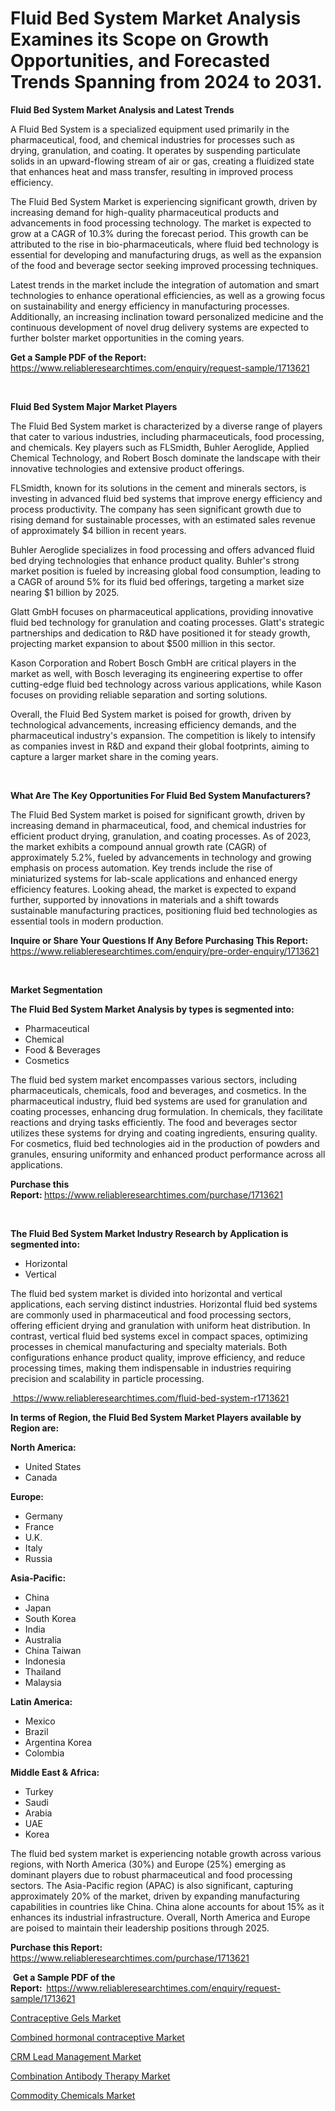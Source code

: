 <p><h1>Fluid Bed System Market Analysis Examines its Scope on Growth Opportunities, and Forecasted Trends Spanning from 2024 to 2031.</h1></p><p><strong>Fluid Bed System Market Analysis and Latest Trends</strong></p>
<p><p>A Fluid Bed System is a specialized equipment used primarily in the pharmaceutical, food, and chemical industries for processes such as drying, granulation, and coating. It operates by suspending particulate solids in an upward-flowing stream of air or gas, creating a fluidized state that enhances heat and mass transfer, resulting in improved process efficiency.</p><p>The Fluid Bed System Market is experiencing significant growth, driven by increasing demand for high-quality pharmaceutical products and advancements in food processing technology. The market is expected to grow at a CAGR of 10.3% during the forecast period. This growth can be attributed to the rise in bio-pharmaceuticals, where fluid bed technology is essential for developing and manufacturing drugs, as well as the expansion of the food and beverage sector seeking improved processing techniques.</p><p>Latest trends in the market include the integration of automation and smart technologies to enhance operational efficiencies, as well as a growing focus on sustainability and energy efficiency in manufacturing processes. Additionally, an increasing inclination toward personalized medicine and the continuous development of novel drug delivery systems are expected to further bolster market opportunities in the coming years.</p></p>
<p><strong>Get a Sample PDF of the Report:&nbsp;</strong> <a href="https://www.reliableresearchtimes.com/enquiry/request-sample/1713621?utm_campaign=1719&utm_medium=2&utm_source=Github&utm_content=ia&utm_term=22102024&utm_id=fluid-bed-system">https://www.reliableresearchtimes.com/enquiry/request-sample/1713621</a></p>
<p>&nbsp;</p>
<p><strong>Fluid Bed System Major Market Players</strong></p>
<p><p>The Fluid Bed System market is characterized by a diverse range of players that cater to various industries, including pharmaceuticals, food processing, and chemicals. Key players such as FLSmidth, Buhler Aeroglide, Applied Chemical Technology, and Robert Bosch dominate the landscape with their innovative technologies and extensive product offerings.</p><p>FLSmidth, known for its solutions in the cement and minerals sectors, is investing in advanced fluid bed systems that improve energy efficiency and process productivity. The company has seen significant growth due to rising demand for sustainable processes, with an estimated sales revenue of approximately $4 billion in recent years.</p><p>Buhler Aeroglide specializes in food processing and offers advanced fluid bed drying technologies that enhance product quality. Buhler's strong market position is fueled by increasing global food consumption, leading to a CAGR of around 5% for its fluid bed offerings, targeting a market size nearing $1 billion by 2025.</p><p>Glatt GmbH focuses on pharmaceutical applications, providing innovative fluid bed technology for granulation and coating processes. Glatt's strategic partnerships and dedication to R&D have positioned it for steady growth, projecting market expansion to about $500 million in this sector.</p><p>Kason Corporation and Robert Bosch GmbH are critical players in the market as well, with Bosch leveraging its engineering expertise to offer cutting-edge fluid bed technology across various applications, while Kason focuses on providing reliable separation and sorting solutions.</p><p>Overall, the Fluid Bed System market is poised for growth, driven by technological advancements, increasing efficiency demands, and the pharmaceutical industry's expansion. The competition is likely to intensify as companies invest in R&D and expand their global footprints, aiming to capture a larger market share in the coming years.</p></p>
<p>&nbsp;</p>
<p><strong>What Are The Key Opportunities For Fluid Bed System Manufacturers?</strong></p>
<p><p>The Fluid Bed System market is poised for significant growth, driven by increasing demand in pharmaceutical, food, and chemical industries for efficient product drying, granulation, and coating processes. As of 2023, the market exhibits a compound annual growth rate (CAGR) of approximately 5.2%, fueled by advancements in technology and growing emphasis on process automation. Key trends include the rise of miniaturized systems for lab-scale applications and enhanced energy efficiency features. Looking ahead, the market is expected to expand further, supported by innovations in materials and a shift towards sustainable manufacturing practices, positioning fluid bed technologies as essential tools in modern production.</p></p>
<p><strong>Inquire or Share Your Questions If Any Before Purchasing This Report:</strong> <a href="https://www.reliableresearchtimes.com/enquiry/pre-order-enquiry/1713621?utm_campaign=1719&utm_medium=2&utm_source=Github&utm_content=ia&utm_term=22102024&utm_id=fluid-bed-system">https://www.reliableresearchtimes.com/enquiry/pre-order-enquiry/1713621</a></p>
<p>&nbsp;</p>
<p><strong>Market Segmentation</strong></p>
<p><strong>The Fluid Bed System Market Analysis by types is segmented into:</strong></p>
<p><ul><li>Pharmaceutical</li><li>Chemical</li><li>Food & Beverages</li><li>Cosmetics</li></ul></p>
<p><p>The fluid bed system market encompasses various sectors, including pharmaceuticals, chemicals, food and beverages, and cosmetics. In the pharmaceutical industry, fluid bed systems are used for granulation and coating processes, enhancing drug formulation. In chemicals, they facilitate reactions and drying tasks efficiently. The food and beverages sector utilizes these systems for drying and coating ingredients, ensuring quality. For cosmetics, fluid bed technologies aid in the production of powders and granules, ensuring uniformity and enhanced product performance across all applications.</p></p>
<p><strong>Purchase this Report:&nbsp;</strong><a href="https://www.reliableresearchtimes.com/purchase/1713621?utm_campaign=1719&utm_medium=2&utm_source=Github&utm_content=ia&utm_term=22102024&utm_id=fluid-bed-system">https://www.reliableresearchtimes.com/purchase/1713621</a></p>
<p>&nbsp;</p>
<p><strong>The Fluid Bed System Market Industry Research by Application is segmented into:</strong></p>
<p><ul><li>Horizontal</li><li>Vertical</li></ul></p>
<p><p>The fluid bed system market is divided into horizontal and vertical applications, each serving distinct industries. Horizontal fluid bed systems are commonly used in pharmaceutical and food processing sectors, offering efficient drying and granulation with uniform heat distribution. In contrast, vertical fluid bed systems excel in compact spaces, optimizing processes in chemical manufacturing and specialty materials. Both configurations enhance product quality, improve efficiency, and reduce processing times, making them indispensable in industries requiring precision and scalability in particle processing.</p></p>
<p><a href="https://www.reliableresearchtimes.com/fluid-bed-system-r1713621?utm_campaign=1719&utm_medium=2&utm_source=Github&utm_content=ia&utm_term=22102024&utm_id=fluid-bed-system">&nbsp;https://www.reliableresearchtimes.com/fluid-bed-system-r1713621</a></p>
<p><strong>In terms of Region, the Fluid Bed System Market Players available by Region are:</strong></p>
<p>
    <p> <strong> North America: </strong>
        <ul>
            <li>United States</li>
            <li>Canada</li>
        </ul>
        </p> 
    <p> <strong> Europe: </strong>
        <ul>
            <li>Germany</li>
            <li>France</li>
            <li>U.K.</li>
            <li>Italy</li>
            <li>Russia</li>
        </ul>
        </p> 
    <p> <strong> Asia-Pacific: </strong>
        <ul>
            <li>China</li>
            <li>Japan</li>
            <li>South Korea</li>
            <li>India</li>
            <li>Australia</li>
            <li>China Taiwan</li>
            <li>Indonesia</li>
            <li>Thailand</li>
            <li>Malaysia</li>
        </ul>
        </p> 
    <p> <strong> Latin America: </strong>
        <ul>
            <li>Mexico</li>
            <li>Brazil</li>
            <li>Argentina Korea</li>
            <li>Colombia</li>
        </ul>
        </p> 
    <p> <strong> Middle East & Africa: </strong>
        <ul>
            <li>Turkey</li>
            <li>Saudi</li>
            <li>Arabia</li>
            <li>UAE</li>
            <li>Korea</li>
        </ul>
    </p>
    </p>
<p><p>The fluid bed system market is experiencing notable growth across various regions, with North America (30%) and Europe (25%) emerging as dominant players due to robust pharmaceutical and food processing sectors. The Asia-Pacific region (APAC) is also significant, capturing approximately 20% of the market, driven by expanding manufacturing capabilities in countries like China. China alone accounts for about 15% as it enhances its industrial infrastructure. Overall, North America and Europe are poised to maintain their leadership positions through 2025.</p></p>
<p><strong>Purchase this Report: </strong><a href="https://www.reliableresearchtimes.com/purchase/1713621?utm_campaign=1719&utm_medium=2&utm_source=Github&utm_content=ia&utm_term=22102024&utm_id=fluid-bed-system">https://www.reliableresearchtimes.com/purchase/1713621</a></p>
<p>&nbsp;<strong>Get a Sample PDF of the Report:&nbsp;&nbsp;</strong><a href="https://www.reliableresearchtimes.com/enquiry/request-sample/1713621?utm_campaign=1719&utm_medium=2&utm_source=Github&utm_content=ia&utm_term=22102024&utm_id=fluid-bed-system">https://www.reliableresearchtimes.com/enquiry/request-sample/1713621</a></p>
<p><strong></strong></p>
<p><p><a href="https://www.linkedin.com/pulse/competitive-intelligence-contraceptive-gels-market-key-players-zdtie?utm_campaign=1719&utm_medium=2&utm_source=Github&utm_content=ia&utm_term=22102024&utm_id=fluid-bed-system">Contraceptive Gels Market</a></p><p><a href="https://www.linkedin.com/pulse/global-combined-hormonal-contraceptive-market-trends-innovations-ac9je?utm_campaign=1719&utm_medium=2&utm_source=Github&utm_content=ia&utm_term=22102024&utm_id=fluid-bed-system">Combined hormonal contraceptive Market</a></p><p><a href="https://www.linkedin.com/pulse/global-crm-lead-management-market-share-growth-opportunities-lj02e?utm_campaign=1719&utm_medium=2&utm_source=Github&utm_content=ia&utm_term=22102024&utm_id=fluid-bed-system">CRM Lead Management Market</a></p><p><a href="https://www.linkedin.com/pulse/global-combination-antibody-therapy-market-sector2024-2031-metrics-yjkof?utm_campaign=1719&utm_medium=2&utm_source=Github&utm_content=ia&utm_term=22102024&utm_id=fluid-bed-system">Combination Antibody Therapy Market</a></p><p><a href="https://www.linkedin.com/pulse/commodity-chemicals-market-evolution-regional-adaptations-zvg1f?utm_campaign=1719&utm_medium=2&utm_source=Github&utm_content=ia&utm_term=22102024&utm_id=fluid-bed-system">Commodity Chemicals Market</a></p></p>